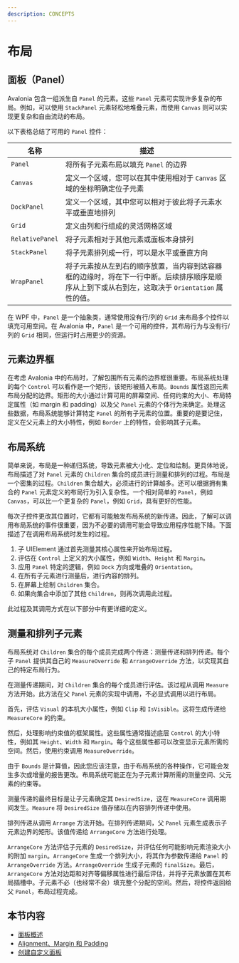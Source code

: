 ```yaml
---
description: CONCEPTS
---
```


# 布局

## 面板（Panel）

Avalonia 包含一组派生自 `Panel` 的元素。这些 `Panel` 元素可实现许多复杂的布局。例如，可以使用 `StackPanel` 元素轻松地堆叠元素，而使用 `Canvas` 则可以实现更复杂和自由流动的布局。

以下表格总结了可用的 `Panel` 控件：

| 名称              | 描述                                                                              |
|-----------------|---------------------------------------------------------------------------------|
| `Panel`         | 将所有子元素布局以填充 `Panel` 的边界                                                         |
| `Canvas`        | 定义一个区域，您可以在其中使用相对于 `Canvas` 区域的坐标明确定位子元素                                        |
| `DockPanel`     | 定义一个区域，其中您可以相对于彼此将子元素水平或垂直地排列                                                   |
| `Grid`          | 定义由列和行组成的灵活网格区域                                                                 |
| `RelativePanel` | 将子元素相对于其他元素或面板本身排列                                                              |
| `StackPanel`    | 将子元素排列成一行，可以是水平或垂直方向                                                            |
| `WrapPanel`     | 将子元素按从左到右的顺序放置，当内容到达容器框的边缘时，将在下一行中断。后续排序顺序是顺序从上到下或从右到左，这取决于 `Orientation` 属性的值。 |

在 WPF 中，`Panel` 是一个抽象类，通常使用没有行/列的 `Grid` 来布局多个控件以填充可用空间。在 Avalonia 中，`Panel` 是一个可用的控件，其布局行为与没有行/列的 `Grid` 相同，但运行时占用更少的资源。

## 元素边界框

在考虑 Avalonia 中的布局时，了解包围所有元素的边界框很重要。布局系统处理的每个 `Control` 可以看作是一个矩形，该矩形被插入布局。`Bounds` 属性返回元素布局分配的边界。矩形的大小通过计算可用的屏幕空间、任何约束的大小、布局特定属性（如 margin 和 padding）以及父 `Panel` 元素的个体行为来确定。处理这些数据，布局系统能够计算特定 `Panel` 的所有子元素的位置。重要的是要记住，定义在父元素上的大小特性，例如 `Border` 上的特性，会影响其子元素。

## 布局系统

简单来说，布局是一种递归系统，导致元素被大小化、定位和绘制。更具体地说，布局描述了对 `Panel` 元素的 `Children` 集合的成员进行测量和排列的过程。布局是一个密集的过程。`Children` 集合越大，必须进行的计算越多。还可以根据拥有集合的 `Panel` 元素定义的布局行为引入复杂性。一个相对简单的 `Panel`，例如 `Canvas`，可以比一个更复杂的 `Panel`，例如 `Grid`，具有更好的性能。

每次子控件更改其位置时，它都有可能触发布局系统的新传递。因此，了解可以调用布局系统的事件很重要，因为不必要的调用可能会导致应用程序性能下降。下面描述了在调用布局系统时发生的过程。

1. 子 UIElement 通过首先测量其核心属性来开始布局过程。
2. 评估在 `Control` 上定义的大小属性，例如 `Width`、`Height` 和 `Margin`。
3. 应用 `Panel` 特定的逻辑，例如 `Dock` 方向或堆叠的 `Orientation`。
4. 在所有子元素进行测量后，进行内容的排列。
5. 在屏幕上绘制 `Children` 集合。
6. 如果向集合中添加了其他 `Children`，则再次调用此过程。

此过程及其调用方式在以下部分中有更详细的定义。

## 测量和排列子元素

布局系统对 `Children` 集合的每个成员完成两个传递：测量传递和排列传递。每个子 `Panel` 提供其自己的 `MeasureOverride` 和 `ArrangeOverride` 方法，以实现其自己的特定布局行为。

在测量传递期间，对 `Children` 集合的每个成员进行评估。该过程从调用 `Measure` 方法开始。此方法在父 `Panel` 元素的实现中调用，不必显式调用以进行布局。

首先，评估 `Visual` 的本机大小属性，例如 `Clip` 和 `IsVisible`。这将生成传递给 `MeasureCore` 的约束。

然后，处理影响约束值的框架属性。这些属性通常描述底层 `Control` 的大小特性，例如其 `Height`、`Width` 和 `Margin`。每个这些属性都可以改变显示元素所需的空间。然后，使用约束调用 `MeasureOverride`。

由于 `Bounds` 是计算值，因此您应该注意，由于布局系统的各种操作，它可能会发生多次或增量的报告更改。布局系统可能正在为子元素计算所需的测量空间、父元素的约束等。

测量传递的最终目标是让子元素确定其 `DesiredSize`，这在 `MeasureCore` 调用期间发生。`Measure` 将 `DesiredSize` 值存储以在内容排列传递中使用。

排列传递从调用 `Arrange` 方法开始。在排列传递期间，父 `Panel` 元素生成表示子元素边界的矩形。该值传递给 `ArrangeCore` 方法进行处理。

`ArrangeCore` 方法评估子元素的 `DesiredSize`，并评估任何可能影响元素渲染大小的附加 `margin`。`ArrangeCore` 生成一个排列大小，将其作为参数传递给 `Panel` 的 `ArrangeOverride` 方法。`ArrangeOverride` 生成子元素的 `finalSize`。最后，`ArrangeCore` 方法对边距和对齐等偏移属性进行最后评估，并将子元素放置在其布局插槽中。子元素不必（也经常不会）填充整个分配的空间。然后，将控件返回给父 `Panel`，布局过程完成。

## 本节内容

* [面板概述](panels-overview.md)
* [Alignment、Margin 和 Padding](alignment-margins-and-padding.md)
* [创建自定义面板](../../../guides/custom-controls/create-a-custom-panel.md)
